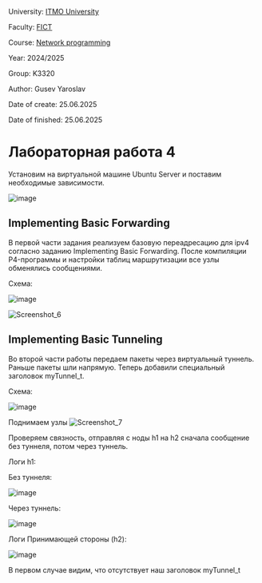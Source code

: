 
University: [ITMO University](https://itmo.ru/ru/)

Faculty: [FICT](https://fict.itmo.ru)

Course: [Network programming](https://github.com/itmo-ict-faculty/network-programming)

Year: 2024/2025

Group: K3320

Author: Gusev Yaroslav

Date of create: 25.06.2025

Date of finished: 25.06.2025

# Лабораторная работа 4

Установим на виртуальной машине Ubuntu Server и поставим необходимые зависимости.

![image](https://github.com/user-attachments/assets/7ed062c6-d871-4237-9569-4f67a02a43f4)


## Implementing Basic Forwarding

В первой части задания реализуем базовую переадресацию для ipv4 согласно заданию Implementing Basic Forwarding. После компиляции P4-программы и настройки таблиц маршрутизации все узлы обменялись сообщениями.

Схема:

![image](https://github.com/user-attachments/assets/ebed908b-34a7-4533-a3ee-54c10a9941f6)


![Screenshot_6](https://github.com/user-attachments/assets/69d00b86-6d9e-414b-b06c-72c9c1c08571)



## Implementing Basic Tunneling
Во второй части работы передаем пакеты через виртуальный туннель.
Раньше пакеты шли напрямую. Теперь добавили специальный заголовок myTunnel_t.

Схема:

![image](https://github.com/user-attachments/assets/d67b0b2d-5fb3-4ab0-9fc3-370ca5ed5c9c)


Поднимаем узлы
![Screenshot_7](https://github.com/user-attachments/assets/57accb43-6f86-46a8-9127-f7522f8cbe1a)

Проверяем связность, отправляя с ноды h1 на h2 сначала сообщение без туннеля, потом через туннель.

Логи h1:

Без туннеля:

![image](https://github.com/user-attachments/assets/b6b9c0c3-364a-4f90-af47-60058b44d10b)

Через туннель:

![image](https://github.com/user-attachments/assets/d0193ae9-b9a9-4ae8-87d5-925bb705cf80)


Логи Принимающей стороны (h2):

![image](https://github.com/user-attachments/assets/bf4a42ed-55af-4b31-91aa-8c6ccd921bc5)

В первом случае видим, что отсутствует наш заголовок myTunnel_t

